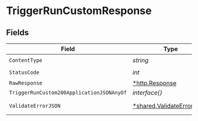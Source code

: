 # TriggerRunCustomResponse


## Fields

| Field                                                                 | Type                                                                  | Required                                                              | Description                                                           |
| --------------------------------------------------------------------- | --------------------------------------------------------------------- | --------------------------------------------------------------------- | --------------------------------------------------------------------- |
| `ContentType`                                                         | *string*                                                              | :heavy_check_mark:                                                    | N/A                                                                   |
| `StatusCode`                                                          | *int*                                                                 | :heavy_check_mark:                                                    | N/A                                                                   |
| `RawResponse`                                                         | [*http.Response](https://pkg.go.dev/net/http#Response)                | :heavy_minus_sign:                                                    | N/A                                                                   |
| `TriggerRunCustom200ApplicationJSONAnyOf`                             | *interface{}*                                                         | :heavy_minus_sign:                                                    | Ok                                                                    |
| `ValidateErrorJSON`                                                   | [*shared.ValidateErrorJSON](../../models/shared/validateerrorjson.md) | :heavy_minus_sign:                                                    | Validation Failed                                                     |